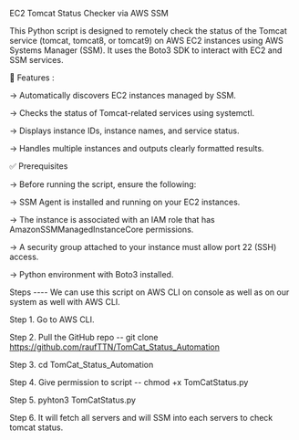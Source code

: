 EC2 Tomcat Status Checker via AWS SSM


This Python script is designed to remotely check the status of the Tomcat service (tomcat, tomcat8, or tomcat9) on AWS EC2 instances using AWS Systems Manager (SSM). It uses the Boto3 SDK to interact with EC2 and SSM services.

📌 Features :

-> Automatically discovers EC2 instances managed by SSM.

-> Checks the status of Tomcat-related services using systemctl.

-> Displays instance IDs, instance names, and service status.

-> Handles multiple instances and outputs clearly formatted results.

✅ Prerequisites

-> Before running the script, ensure the following:

-> SSM Agent is installed and running on your EC2 instances.

-> The instance is associated with an IAM role that has AmazonSSMManagedInstanceCore permissions.

-> A security group attached to your instance must allow port 22 (SSH) access.

-> Python environment with Boto3 installed.



Steps ----
We can use this script on AWS CLI on console as well as on our system as well with AWS CLI.

Step 1. Go to AWS CLI.

Step 2. Pull the GitHub repo -- git clone https://github.com/raufTTN/TomCat_Status_Automation

Step 3. cd TomCat_Status_Automation

Step 4. Give permission to script -- chmod +x TomCatStatus.py

Step 5. pyhton3 TomCatStatus.py

Step 6. It will fetch all servers and will SSM into each servers to check tomcat status.

